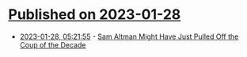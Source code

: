 # [Published on 2023-01-28](index.md)

* [2023-01-28, 05:21:55](https://news.ycombinator.com/item?id=34555401) - [Sam Altman Might Have Just Pulled Off the Coup of the Decade](https://old.reddit.com/r/singularity/comments/10mhzhk/what_people_are_missing_about_microsofts_10b/)
